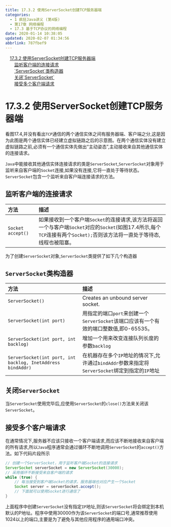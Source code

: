 ```yaml
---
title: 17.3.2 使用ServerSocket创建TCP服务器端
categories: 
  - 1 疯狂Java讲义 (第4版)
  - 第17章 网络编程
  - 17.3 基于TCP协议的网络编程
date: 2020-01-14 10:38:05
updated: 2020-02-07 01:34:56
abbrlink: 787fbef9
---
```

<div id='my_toc'><a href="/JavaReadingNotes/787fbef9/#17-3-2-使用ServerSocket创建TCP服务器端" class="header_1">17.3.2 使用ServerSocket创建TCP服务器端</a>&nbsp;<br><a href="/JavaReadingNotes/787fbef9/#监听客户端的连接请求" class="header_2">监听客户端的连接请求</a>&nbsp;<br><a href="/JavaReadingNotes/787fbef9/#-ServerSocket-类构造器" class="header_2">`ServerSocket`类构造器</a>&nbsp;<br><a href="/JavaReadingNotes/787fbef9/#关闭-ServerSocket" class="header_2">关闭`ServerSocket`</a>&nbsp;<br><a href="/JavaReadingNotes/787fbef9/#接受多个客户端请求" class="header_2">接受多个客户端请求</a>&nbsp;<br></div>
<style>.header_1{margin-left: 1em;}.header_2{margin-left: 2em;}.header_3{margin-left: 3em;}.header_4{margin-left: 4em;}.header_5{margin-left: 5em;}.header_6{margin-left: 6em;}</style>
<!--more-->
<script>if (navigator.platform.search('arm')==-1){document.getElementById('my_toc').style.display = 'none';}var e,p = document.getElementsByTagName('p');while (p.length>0) {e = p[0];e.parentElement.removeChild(e);}</script>

<!--end-->
# 17.3.2 使用ServerSocket创建TCP服务器端
看图17.4,并没有看出`TCP`通信的两个通信实体之间有服务器端、客户端之分,这是因为此图是两个通信实体已经建立虚拟链路之后的示意图。在两个通信实体没有建立虚拟链路之前,必须有一个通信实体先做出“主动姿态”,主动接收来自其他通信实体的连接请求。

`Java`中能接收其他通信实体连接请求的类是`ServerSocket`,`ServerSocket`对象用于监听来自客户端的`Socket`连接,如果没有连接,它将一直处于等待状态。`ServerSocket`包含一个监听来自客户端连接请求的方法。

## 监听客户端的连接请求

|方法|描述|
|:--|:--|
|`Socket accept()`|如果接收到一个客户端`Socket`的连接请求,该方法将返回一个与客户端`Socket`对应的`Socket`(如图17.4所示,每个`TCP`连接有两个`Socket);`否则该方法将一直处于等待态,线程也被阻塞。|

为了创建`ServerSocket`对象,`ServerSocket`类提供了如下几个构造器
## `ServerSocket`类构造器

|方法|描述|
|:--|:--|
|`ServerSocket()`|Creates an unbound server socket.|
|`ServerSocket(int port)`|用指定的端口`port`来创建一个`ServerSocket`该端口应该有一个有效的端口整数值,即0-65535。|
|`ServerSocket(int port, int backlog)`|增加一个用来改变连接队列长度的参数`backlog`|
|`ServerSocket(int port, int backlog, InetAddress bindAddr)`|在机器存在多个`IP`地址的情况下,允许通过`bindAddr`参数来指定将`ServerSocket`绑定到指定的`IP`地址|

## 关闭`ServerSocket`
当`ServerSocket`使用完毕后,应使用`ServerSocket`的`close()`方法来关闭该`ServerSocket`。

## 接受多个客户端请求
在通常情况下,服务器不应该只接收一个客户端请求,而应该不断地接收来自客户端的所有请求,所以`Java`程序通常会通过循环不断地调用`ServerSocket`的`accept()`方法。如下代码片段所示
```java
// 创建一个ServerSocket，用于监听客户端Socket的连接请求
ServerSocket serverSocket = new ServerSocket(30000);
// 采用循环不断接受来自客户端的请求
while (true) {
    // 每当接受到客户端Socket的请求，服务器端也对应产生一个Socket
    Socket server = serverSocket.accept();
    // 下面就可以使用Socket进行通信了
}
```
上面程序中创建`ServerSocket`没有指定`IP`地址,则该`ServerSocket`将会绑定到本机默认的P地址。程序中使用30000作为该`ServerSocket`的端口号,通常推荐使用1024以上的端口,主要是为了避免与其他应用程序的通用端口冲突。
